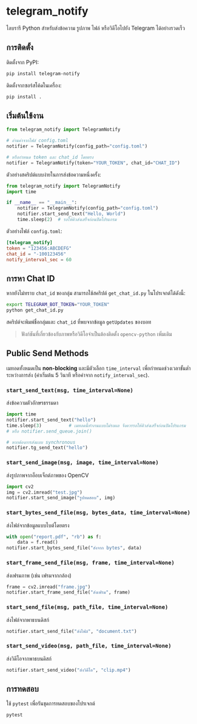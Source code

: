 # telegram_notify

ไลบรารี Python สำหรับส่งข้อความ รูปภาพ ไฟล์ หรือวิดีโอไปยัง Telegram ได้อย่างรวดเร็ว

## การติดตั้ง

ติดตั้งจาก PyPI:

```bash
pip install telegram-notify
```

ติดตั้งจากซอร์สโค้ดในเครื่อง:

```bash
pip install .
```

## เริ่มต้นใช้งาน

```python
from telegram_notify import TelegramNotify

# อ่านค่าจากไฟล์ config.toml
notifier = TelegramNotify(config_path="config.toml")

# หรือกำหนด token และ chat_id โดยตรง
notifier = TelegramNotify(token="YOUR_TOKEN", chat_id="CHAT_ID")
```

ตัวอย่างสคริปต์แบบง่ายในการส่งข้อความหนึ่งครั้ง:

```python
from telegram_notify import TelegramNotify
import time

if __name__ == "__main__":
    notifier = TelegramNotify(config_path="config.toml")
    notifier.start_send_text("Hello, World")
    time.sleep(2)  # รอให้คิวส่งเสร็จก่อนปิดโปรแกรม
```

ตัวอย่างไฟล์ `config.toml`:

```toml
[telegram_notify]
token = "123456:ABCDEFG"
chat_id = "-100123456"
notify_interval_sec = 60
```

## การหา Chat ID

หากยังไม่ทราบ `chat_id` ของกลุ่ม สามารถใช้สคริปต์ `get_chat_id.py` ในโปรเจกต์ได้ดังนี้:

```bash
export TELEGRAM_BOT_TOKEN="YOUR_TOKEN"
python get_chat_id.py
```

สคริปต์จะพิมพ์ชื่อกลุ่มและ `chat_id` ที่พบจากข้อมูล `getUpdates` ของบอท

> ฟังก์ชันที่เกี่ยวข้องกับภาพหรือวิดีโอจำเป็นต้องติดตั้ง `opencv-python` เพิ่มเติม

## Public Send Methods
เมทอดทั้งหมดเป็น **non-blocking** และมีตัวเลือก `time_interval` เพื่อกำหนดช่วงเวลาขั้นต่ำระหว่างการส่ง (ค่าเริ่มต้น 5 วินาที หรือค่าจาก `notify_interval_sec`).

### `start_send_text(msg, time_interval=None)`
ส่งข้อความตัวอักษรธรรมดา

```python
import time
notifier.start_send_text("hello")
time.sleep(3)          # เมทอดนี้ทำงานแบบไม่รอผล จึงควรรอให้คิวส่งเสร็จก่อนปิดโปรแกรม
# หรือ notifier.send_queue.join()

# หากต้องการส่งแบบ synchronous
notifier.tg_send_text("hello")
```

### `start_send_image(msg, image, time_interval=None)`
ส่งรูปภาพจากอ็อบเจ็กต์ภาพของ OpenCV

```python
import cv2
img = cv2.imread("test.jpg")
notifier.start_send_image("รูปทดสอบ", img)
```

### `start_bytes_send_file(msg, bytes_data, time_interval=None)`
ส่งไฟล์จากข้อมูลแบบไบต์โดยตรง

```python
with open("report.pdf", "rb") as f:
    data = f.read()
notifier.start_bytes_send_file("ส่งจาก bytes", data)
```

### `start_frame_send_file(msg, frame, time_interval=None)`
ส่งเฟรมภาพ (เช่น เฟรมจากกล้อง)

```python
frame = cv2.imread("frame.jpg")
notifier.start_frame_send_file("ส่งเฟรม", frame)
```

### `start_send_file(msg, path_file, time_interval=None)`
ส่งไฟล์จากพาธบนดิสก์

```python
notifier.start_send_file("ส่งไฟล์", "document.txt")
```

### `start_send_video(msg, path_file, time_interval=None)`
ส่งวิดีโอจากพาธบนดิสก์

```python
notifier.start_send_video("ส่งวิดีโอ", "clip.mp4")
```

## การทดสอบ

ใช้ `pytest` เพื่อรันชุดการทดสอบของโปรเจกต์

```bash
pytest
```

